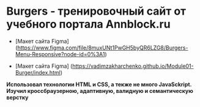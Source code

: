 # Burgers - тренировочный сайт от учебного портала Annblock.ru

* [Макет сайта Figma] (https://www.figma.com/file/8muxUNt1PwGH5byQR6LZG8/Burgers-Menu-Responsive?node-id=0%3A1)

* [Макет сайта Figma] (https://vadimzakharchenko.github.io/Module01-Burger/index.html)

**Использовал технологии HTML и CSS, а текже не много JavaSckript.**
**Изучил кроссбраузерною, адаптивную, валидную и семантическую верстку**